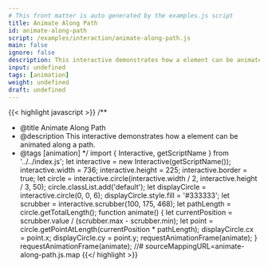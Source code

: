 ```yaml
---
# This front matter is auto generated by the examples.js script
title: Animate Along Path
id: animate-along-path
script: /examples/interaction/animate-along-path.js
main: false
ignore: false
description: This interactive demonstrates how a element can be animated along a path.
input: undefined
tags: [animation]
weight: undefined
draft: undefined
---
```


{{< highlight javascript >}}
/**
* @title Animate Along Path
* @description This interactive demonstrates how a element can be animated along a path.
* @tags [animation]
*/
import { Interactive, getScriptName } from '../../index.js';
let interactive = new Interactive(getScriptName());
interactive.width = 736;
interactive.height = 225;
interactive.border = true;
let circle = interactive.circle(interactive.width / 2, interactive.height / 3, 50);
circle.classList.add('default');
let displayCircle = interactive.circle(0, 0, 6);
displayCircle.style.fill = '#333333';
let scrubber = interactive.scrubber(100, 175, 468);
let pathLength = circle.getTotalLength();
function animate() {
    let currentPosition = scrubber.value / (scrubber.max - scrubber.min);
    let point = circle.getPointAtLength(currentPosition * pathLength);
    displayCircle.cx = point.x;
    displayCircle.cy = point.y;
    requestAnimationFrame(animate);
}
requestAnimationFrame(animate);
//# sourceMappingURL=animate-along-path.js.map
{{</ highlight >}}

